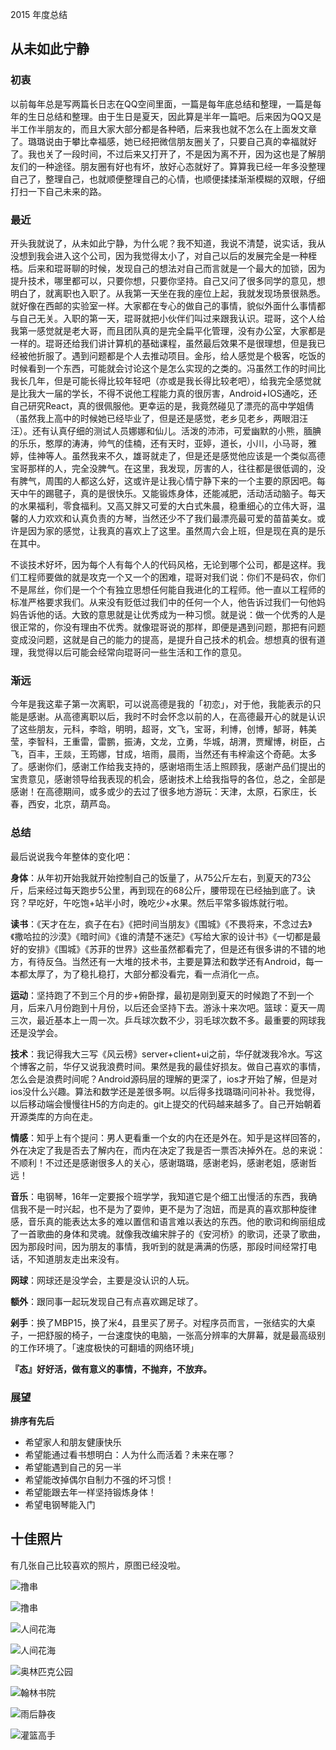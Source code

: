 
2015 年度总结

## 从未如此宁静
### 初衷
以前每年总是写两篇长日志在QQ空间里面，一篇是每年底总结和整理，一篇是每年的生日总结和整理。由于生日是夏天，因此算是半年一篇吧。后来因为QQ又是半工作半朋友的，而且大家大部分都是各种晒，后来我也就不怎么在上面发文章了。璐璐说由于攀比幸福感，她已经把微信朋友圈关了，只要自己真的幸福就好了。我也关了一段时间，不过后来又打开了，不是因为离不开，因为这也是了解朋友们的一种途径。朋友圈有好也有坏，放好心态就好了。算算我已经一年多没整理自己了，整理自己，也就顺便整理自己的心情，也顺便揉揉渐渐模糊的双眼，仔细打扫一下自己未来的路。

### 最近
开头我就说了，从未如此宁静，为什么呢？我不知道，我说不清楚，说实话，我从没想到我会进入这个公司，因为我觉得太小了，对自己以后的发展完全是一种桎梏。后来和琨哥聊的时候，发现自己的想法对自己而言就是一个最大的加锁，因为提升技术，哪里都可以，只要你想，只要你坚持。自己又问了很多同学的意见，想明白了，就离职也入职了。从我第一天坐在我的座位上起，我就发现场景很熟悉。就好像在西邮的实验室一样。大家都在专心的做自己的事情，貌似外面什么事情都与自己无关。入职的第一天，琨哥就把小伙伴们叫过来跟我认识。琨哥，这个人给我第一感觉就是老大哥，而且团队真的是完全扁平化管理，没有办公室，大家都是一样的。琨哥还给我们讲计算机的基础课程，虽然最后效果不是很理想，但是我已经被他折服了。遇到问题都是个人去推动项目。金彤，给人感觉是个极客，吃饭的时候看到一个东西，可能就会讨论这个是怎么实现的之类的。冯虽然工作的时间比我长几年，但是可能长得比较年轻吧（亦或是我长得比较老吧），给我完全感觉就是比我大一届的学长，不得不说他工程能力真的很厉害，Android+IOS通吃，还自己研究React，真的很佩服他。更幸运的是，我竟然碰见了漂亮的高中学姐倩（虽然我上高中的时候她已经毕业了，但是还是感觉，老乡见老乡，两眼泪汪汪）。还有认真仔细的测试人员娜娜和仙儿。活泼的沛沛，可爱幽默的小熊，腼腆的乐乐，憨厚的涛涛，帅气的佳楠，还有天时，亚婷，道长，小川，小马哥，雅婷，佳神等人。虽然我来不久，雄哥就走了，但是还是感觉他应该是一个类似高德宝哥那样的人，完全没脾气。在这里，我发现，厉害的人，往往都是很低调的，没有脾气，周围的人都这么好，这或许是让我心情宁静下来的一个主要的原因吧。每天中午的踢毽子，真的是很快乐。又能锻炼身体，还能减肥，活动活动脑子。每天的水果福利，零食福利。又高又胖又可爱的大白式朱晨，稳重细心的立伟大哥，温馨的人力欢欢和认真负责的方琴，当然还少不了我们最漂亮最可爱的苗苗美女。或许是因为家的感觉，让我真的喜欢上了这里。虽然周六会上班，但是现在真的是乐在其中。

不谈技术好坏，因为每个人有每个人的代码风格，无论到哪个公司，都是这样。我们工程师要做的就是攻克一个又一个的困难，琨哥对我们说：你们不是码农，你们不是屌丝，你们是一个个有独立思想任何能自我进化的工程师。他一直以工程师的标准严格要求我们。从来没有贬低过我们中的任何一个人，他告诉过我们一句他妈妈告诉他的话。大致的意思就是让优秀成为一种习惯。就是说：做一个优秀的人是很正常的，你没有理由不优秀。就像琨哥说的那样，即便是遇到问题，那把有问题变成没问题，这就是自己的能力的提高，是提升自己技术的机会。想想真的很有道理，我觉得以后可能会经常向琨哥问一些生活和工作的意见。

### 渐远
今年是我这辈子第一次离职，可以说高德是我的「初恋」，对于他，我能表示的只能是感谢。从高德离职以后，我时不时会怀念以前的人，在高德最开心的就是认识了这些朋友，元科，李晗，明明，超哥，文飞，宝哥，利博，创博，郜哥，韩美莹，李智科，王重雷，雷鹏，振涛，文龙，立勇，华城，胡渭，贾耀博，树臣，占飞，百丰，王燚，王筠娜，甘成，培雨，晨雨，当然还有韦梓渝这个奇葩。太多了。感谢你们，感谢工作给我支持的，感谢培雨生活上照顾我，感谢产品们提出的宝贵意见，感谢领导给我表现的机会，感谢技术上给我指导的各位，总之，全部是感谢！在高德期间，或多或少的去过了很多地方游玩：天津，太原，石家庄，长春，西安，北京，葫芦岛。

### 总结

最后说说我今年整体的变化吧：

**身体**：从年初开始我就开始控制自己的饭量了，从75公斤左右，到夏天的73公斤，后来经过每天跑步5公里，再到现在的68公斤，腰带现在已经抽到底了。诀窍？早吃好，午吃饱+站半小时，晚吃少+水果。然后平常多锻炼就行啦。

**读书**：《天才在左，疯子在右》《把时间当朋友》《围城》《不畏将来，不念过去》《撒哈拉的沙漠》《暗时间》《谁的清楚不迷茫》《写给大家的设计书》《一切都是最好的安排》《围城》《苏菲的世界》这些虽然都看完了，但是还有很多讲的不错的地方，有待反刍。当然还有一大堆的技术书，主要是算法和数学还有Android，每一本都太厚了，为了稳扎稳打，大部分都没看完，看一点消化一点。

**运动**：坚持跑了不到三个月的步+俯卧撑，最初是刚到夏天的时候跑了不到一个月，后来八月份跑到十月份，以后还会坚持下去。游泳十来次吧。篮球：夏天一周三次，最近基本上一周一次。乒乓球次数不少，羽毛球次数不多。最重要的网球我还是没学会。

**技术**：我记得我大三写《风云榜》server+client+ui之前，华仔就泼我冷水。写这个博客之前，华仔又说我浪费时间。果然是我的最佳好损友。做自己喜欢的事情，怎么会是浪费时间呢？Android源码层的理解的更深了，ios才开始了解，但是对ios没什么兴趣。算法和数学还是差很多啊。以后得多找璐璐问问补补。我觉得，以后移动端会慢慢往H5的方向走的。git上提交的代码越来越多了。自己开始朝着开源类库的方向在走。

**情感**：知乎上有个提问：男人更看重一个女的内在还是外在。知乎是这样回答的，外在决定了我是否去了解内在，而内在决定了我是否一票否决掉外在。总的来说：不顺利！不过还是感谢很多人的关心，感谢璐璐，感谢老妈，感谢老姐，感谢哲远！

**音乐**：电钢琴，16年一定要报个班学学，我知道它是个细工出慢活的东西，我确信我不是一时兴起，也不是为了耍帅，更不是为了泡妞，而是真的喜欢那种旋律感，音乐真的能表达太多的难以置信和语言难以表达的东西。他的歌词和绚丽组成了一首歌曲的身体和灵魂。就像我改编宋胖子的《安河桥》的歌词，还录了歌曲，因为那段时间，因为朋友的事情，我听到的就是满满的伤感，那段时间经常打电话，不知道朋友走出来没有。

**网球**：网球还是没学会，主要是没认识的人玩。

**额外**：跟同事一起玩发现自己有点喜欢踢足球了。

**剁手**：换了MBP15，换了米4，县里买了房子。对程序员而言，一张结实的大桌子，一把舒服的椅子，一台速度快的电脑，一张高分辨率的大屏幕，就是最高级别的工作环境了。「速度极快的可翻墙的网络环境」

**『态』好好活，做有意义的事情，不抛弃，不放弃。**

### 展望

**排序有先后**

- 希望家人和朋友健康快乐
- 希望能通过看书想明白：人为什么而活着？未来在哪？
- 希望能遇到自己的另一半
- 希望能改掉偶尔自制力不强的坏习惯！
- 希望能跟去年一样坚持锻炼身体！
- 希望电钢琴能入门

## 十佳照片

有几张自己比较喜欢的照片，原图已经没啦。

![撸串](https://wangyuchao.oss-cn-beijing.aliyuncs.com/blog/life/summary-2015/2015-0.jpg)

![撸串](https://wangyuchao.oss-cn-beijing.aliyuncs.com/blog/life/summary-2015/2015-1.jpg)

![人间花海](https://wangyuchao.oss-cn-beijing.aliyuncs.com/blog/life/summary-2015/2015-2.jpg)

![人间花海](https://wangyuchao.oss-cn-beijing.aliyuncs.com/blog/life/summary-2015/2015-3.jpg)

![奥林匹克公园](https://wangyuchao.oss-cn-beijing.aliyuncs.com/blog/life/summary-2015/2015-4.jpg)

![翰林书院](https://wangyuchao.oss-cn-beijing.aliyuncs.com/blog/life/summary-2015/2015-5.jpg)

![雨后静夜](https://wangyuchao.oss-cn-beijing.aliyuncs.com/blog/life/summary-2015/2015-6.jpg)

![灌篮高手](https://wangyuchao.oss-cn-beijing.aliyuncs.com/blog/life/summary-2015/2015-7.jpg)